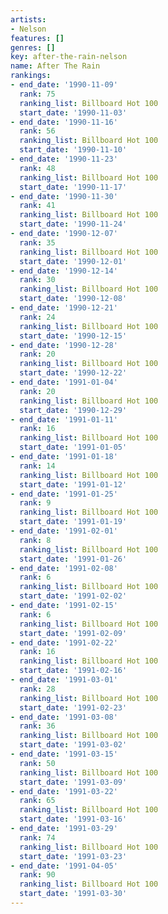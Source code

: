 ```yaml
---
artists:
- Nelson
features: []
genres: []
key: after-the-rain-nelson
name: After The Rain
rankings:
- end_date: '1990-11-09'
  rank: 75
  ranking_list: Billboard Hot 100
  start_date: '1990-11-03'
- end_date: '1990-11-16'
  rank: 56
  ranking_list: Billboard Hot 100
  start_date: '1990-11-10'
- end_date: '1990-11-23'
  rank: 48
  ranking_list: Billboard Hot 100
  start_date: '1990-11-17'
- end_date: '1990-11-30'
  rank: 41
  ranking_list: Billboard Hot 100
  start_date: '1990-11-24'
- end_date: '1990-12-07'
  rank: 35
  ranking_list: Billboard Hot 100
  start_date: '1990-12-01'
- end_date: '1990-12-14'
  rank: 30
  ranking_list: Billboard Hot 100
  start_date: '1990-12-08'
- end_date: '1990-12-21'
  rank: 24
  ranking_list: Billboard Hot 100
  start_date: '1990-12-15'
- end_date: '1990-12-28'
  rank: 20
  ranking_list: Billboard Hot 100
  start_date: '1990-12-22'
- end_date: '1991-01-04'
  rank: 20
  ranking_list: Billboard Hot 100
  start_date: '1990-12-29'
- end_date: '1991-01-11'
  rank: 16
  ranking_list: Billboard Hot 100
  start_date: '1991-01-05'
- end_date: '1991-01-18'
  rank: 14
  ranking_list: Billboard Hot 100
  start_date: '1991-01-12'
- end_date: '1991-01-25'
  rank: 9
  ranking_list: Billboard Hot 100
  start_date: '1991-01-19'
- end_date: '1991-02-01'
  rank: 8
  ranking_list: Billboard Hot 100
  start_date: '1991-01-26'
- end_date: '1991-02-08'
  rank: 6
  ranking_list: Billboard Hot 100
  start_date: '1991-02-02'
- end_date: '1991-02-15'
  rank: 6
  ranking_list: Billboard Hot 100
  start_date: '1991-02-09'
- end_date: '1991-02-22'
  rank: 16
  ranking_list: Billboard Hot 100
  start_date: '1991-02-16'
- end_date: '1991-03-01'
  rank: 28
  ranking_list: Billboard Hot 100
  start_date: '1991-02-23'
- end_date: '1991-03-08'
  rank: 36
  ranking_list: Billboard Hot 100
  start_date: '1991-03-02'
- end_date: '1991-03-15'
  rank: 50
  ranking_list: Billboard Hot 100
  start_date: '1991-03-09'
- end_date: '1991-03-22'
  rank: 65
  ranking_list: Billboard Hot 100
  start_date: '1991-03-16'
- end_date: '1991-03-29'
  rank: 74
  ranking_list: Billboard Hot 100
  start_date: '1991-03-23'
- end_date: '1991-04-05'
  rank: 90
  ranking_list: Billboard Hot 100
  start_date: '1991-03-30'
---
```


